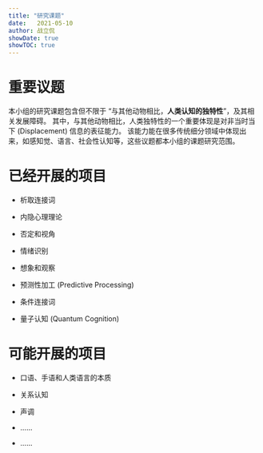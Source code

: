 ```yaml
---
title: "研究课题"
date:   2021-05-10
author: 战立侃
showDate: true
showTOC: true
---
```


# 重要议题

本小组的研究课题包含但不限于 “与其他动物相比，__人类认知的独特性__”，及其相关发展障碍。
其中，与其他动物相比，人类独特性的一个重要体现是对非当时当下 (Displacement) 信息的表征能力。
该能力能在很多传统细分领域中体现出来，如感知觉、语言、社会性认知等，这些议题都本小组的课题研究范围。

# 已经开展的项目

- 析取连接词

- 内隐心理理论

- 否定和视角

- 情绪识别

- 想象和观察

- 预测性加工 (Predictive Processing)

- 条件连接词

- 量子认知 (Quantum Cognition)

# 可能开展的项目

- 口语、手语和人类语言的本质

- 关系认知

- 声调

- ......

- ......